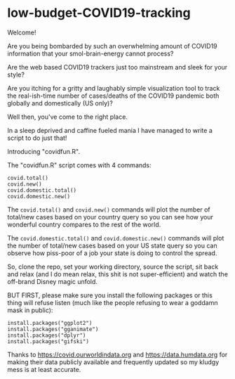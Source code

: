 # low-budget-COVID19-tracking

Welcome!

Are you being bombarded by such an overwhelming amount of COVID19 information that your smol-brain-energy cannot process?

Are the web based COVID19 trackers just too mainstream and sleek for your style?

Are you itching for a gritty and laughably simple visualization tool to track the real-ish-time number of cases/deaths of the COVID19 pandemic both globally and domestically (US only)? 

Well then, you've come to the right place.

In a sleep deprived and caffine fueled mania I have managed to write a script to do just that! 

Introducing "covidfun.R".

The "covidfun.R" script comes with 4 commands:
```
covid.total()
covid.new()
covid.domestic.total()
covid.domestic.new()
```

The ```covid.total()``` and ```covid.new()``` commands will plot the number of total/new cases based on your country query so you can see how your wonderful country compares to the rest of the world. 

The ```covid.domestic.total()``` and ```covid.domestic.new()``` commands will plot the number of total/new cases based on your US state query so you can observe how piss-poor of a job your state is doing to control the spread. 

So, clone the repo, set your working directory, source the script, sit back and relax (and I do mean relax, this shit is not super-efficient) and watch the off-brand Disney magic unfold.

BUT FIRST, please make sure you install the following packages or this thing will refuse listen (much like the people refusing to wear a goddamn mask in public):
```
install.packages("ggplot2")
install.packages("gganimate")
install.packages("dplyr")
install.packages("gifski")
```

Thanks to https://covid.ourworldindata.org and https://data.humdata.org for making their data publicly available and frequently updated so my kludgy mess is at least accurate.   
